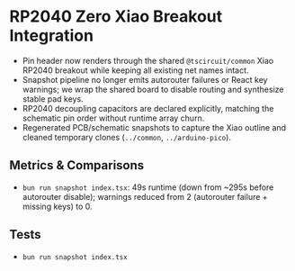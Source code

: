 # RP2040 Zero Xiao Breakout Integration

- Pin header now renders through the shared `@tscircuit/common` Xiao RP2040 breakout while keeping all existing net names intact.
- Snapshot pipeline no longer emits autorouter failures or React key warnings; we wrap the shared board to disable routing and synthesize stable pad keys.
- RP2040 decoupling capacitors are declared explicitly, matching the schematic pin order without runtime array churn.
- Regenerated PCB/schematic snapshots to capture the Xiao outline and cleaned temporary clones (`../common`, `../arduino-pico`).

## Metrics & Comparisons
- `bun run snapshot index.tsx`: 49s runtime (down from ~295s before autorouter disable); warnings reduced from 2 (autorouter failure + missing keys) to 0.

## Tests
- `bun run snapshot index.tsx`
